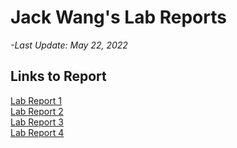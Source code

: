 
# Jack Wang's Lab Reports
*-Last Update: May 22, 2022*


## Links to Report

[Lab Report 1](https://xinghan2002.github.io/cse15l-lab-reports/Tutorial.html)\
[Lab Report 2](https://xinghan2002.github.io/lab-reports-2/debug.html)\
[Lab Report 3](https://xinghan2002.github.io/Lab-report-3/)\
[Lab Report 4](https://xinghan2002.github.io/lab-report4/)
